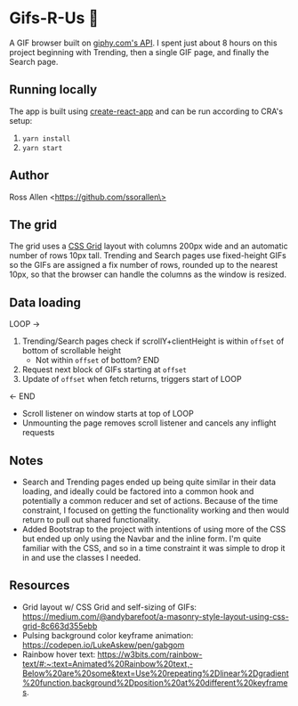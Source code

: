 # Gifs-R-Us 🎉

A GIF browser built on [giphy.com's API][1]. I spent just about 8 hours on this project beginning
with Trending, then a single GIF page, and finally the Search page.

## Running locally

The app is built using [create-react-app][0] and can be run according to CRA's setup:

1. `yarn install`
2. `yarn start`

## Author

Ross Allen \<https://github.com/ssorallen\>

## The grid

The grid uses a [CSS Grid][2] layout with columns 200px wide and an automatic number of rows 10px
tall. Trending and Search pages use fixed-height GIFs so the GIFs are assigned a fix number of rows,
rounded up to the nearest 10px, so that the browser can handle the columns as the window is resized.

## Data loading

LOOP ->

1. Trending/Search pages check if scrollY+clientHeight is within `offset` of bottom of
   scrollable height
   - Not within `offset` of bottom? END
2. Request next block of GIFs starting at `offset`
3. Update of `offset` when fetch returns, triggers start of LOOP

<- END

- Scroll listener on window starts at top of LOOP
- Unmounting the page removes scroll listener and cancels any inflight requests

## Notes

- Search and Trending pages ended up being quite similar in their data loading, and ideally could be
  factored into a common hook and potentially a common reducer and set of actions. Because of the
  time constraint, I focused on getting the functionality working and then would return to pull out
  shared functionality.
- Added Bootstrap to the project with intentions of using more of the CSS but ended up only using
  the Navbar and the inline form. I'm quite familiar with the CSS, and so in a time constraint it
  was simple to drop it in and use the classes I needed.

## Resources

- Grid layout w/ CSS Grid and self-sizing of GIFs:
  https://medium.com/@andybarefoot/a-masonry-style-layout-using-css-grid-8c663d355ebb
- Pulsing background color keyframe animation: https://codepen.io/LukeAskew/pen/gabgom
- Rainbow hover text:
  https://w3bits.com/rainbow-text/#:~:text=Animated%20Rainbow%20text,-Below%20are%20some&text=Use%20repeating%2Dlinear%2Dgradient%20function,background%2Dposition%20at%20different%20keyframes.

[0]: https://github.com/facebook/create-react-app
[1]: https://developers.giphy.com/docs/api#quick-start-guide
[2]: https://developer.mozilla.org/en-US/docs/Web/CSS/grid
